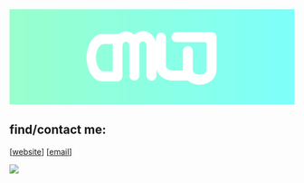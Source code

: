 <div align="center">
 <img width="1000" src="https://raw.githubusercontent.com/n3rd3x3/n3rd3x3/main/banner.svg">
</div>

## find/contact me:
[[website]] [[email]]

[website]: https://n3rd3x3.dev
[email]: mailto:hi@nerds.email

<!-- shhhh -->
![](https://hit.yhype.me/github/profile?user_id=57784409)
